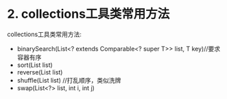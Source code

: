 # 2. collections工具类常用方法

collections工具类常用方法:

* binarySearch\(List&lt;? extends Comparable&lt;? super T&gt;&gt; list, T key\)//要求容器有序 
* sort\(List list\) 
* reverse\(List list\) 
* shuffle\(List list\) //打乱顺序，类似洗牌 
* swap\(List&lt;?&gt; list, int i, int j\)

